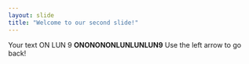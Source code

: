 ```yaml
---
layout: slide
title: "Welcome to our second slide!"
---
```

Your text ON LUN 9 **ONONONONLUNLUNLUN9**
Use the left arrow to go back!
